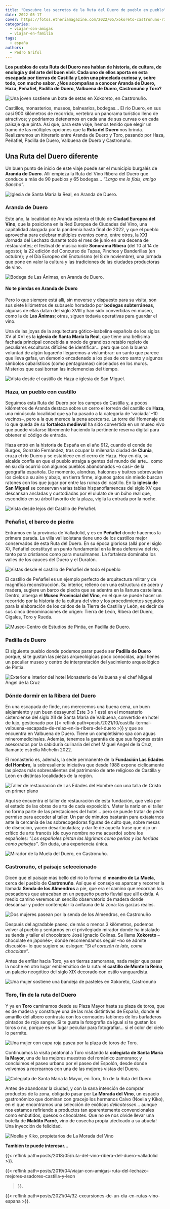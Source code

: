 ```yaml
---
title: "Descubre los secretos de la Ruta del Duero de pueblo en pueblo"
date: 2022-05-17
cover: https://fotos.etheriamagazine.com/2022/05/xokoreto-castronuno-ribera-duero.jpg
categories: 
  - viajar-con-amigas
  - viajar-en-familia
tags: 
  - españa
authors: 
  - Pedro Grifol
---
```


**Los pueblos de esta Ruta del Duero nos hablan de historia, de cultura, de enología y 
del arte del buen vivir. Cada uno de ellos aporta en esta escapada por tierras de 
Castilla y León una pincelada curiosa y, sobre todo, con mucho sabor. ¿Nos acompañas a 
conocer Aranda de Duero, Haza, Peñafiel, Padilla de Duero, Valbuena de Duero, Castronuño 
y Toro?** 

![Una joven sostiene un bote de setas en Xokoreto, en Castronuño.](https://fotos.etheriamagazine.com/2022/05/xokoreto-castronuno-ribera-duero.jpg "Xokoreto, en Castronuño. © Pedro Grifol")

Castillos, monasterios, museos, balnearios, bodegas… El río Duero, en sus casi 900 
kilómetros de recorrido, vertebra un panorama turístico lleno de atractivos; y podríamos 
detenernos en cada una de sus curvas o en cada paisaje que pinta. Así que, para este 
viaje, hemos tenido que elegir un tramo de las múltiples opciones que la **Ruta del 
Duero** nos brinda. Realizaremos un itinerario entre Aranda de Duero y Toro, pasando por 
Haza, Peñafiel, Padilla de Duero, Valbuena de Duero y Castronuño. 

## Una Ruta del Duero diferente

Un buen punto de inicio de este viaje puede ser el municipio burgalés de **Aranda de 
Duero**. Allí empieza la Ruta del Vino Ribera del Duero que conduce a más de 90 pueblos 
y 65 bodegas… _“Largo me lo fiais, amigo Sancho”._ 

![Iglesia de Santa María la Real, en Aranda de Duero.](https://fotos.etheriamagazine.com/2022/05/Aranda-de-Duero-iglesia-de-Santa-Maria.jpg "Iglesia de Santa María la Real, en Aranda de Duero. © Pedro Grifol")

### Aranda de Duero

Este año, la localidad de Aranda ostenta el título de **Ciudad Europea del Vino**, que 
la posiciona en la Red Europea de Ciudades del Vino, una capitalidad alargada por la 
pandemia hasta final de 2022, y que el pueblo aprovecha para celebrar múltiples eventos 
como, entre otros, la XXI Jornada del Lechazo durante todo el mes de junio en una decena 
de restaurantes; el festival de música _indie_ **Sonorama Ribera** (del 10 al 14 de 
agosto); la 22 edición del Concurso de Tapas, Pinchos y Banderillas (en octubre); y el 
Día Europeo del Enoturismo (el 8 de noviembre), una jornada que pone en valor la cultura 
y las tradiciones de las ciudades productoras de vino. 

![Bodega de Las Ánimas, en Aranda de Duero.](https://fotos.etheriamagazine.com/2022/05/aranda-Bodega-animas.jpg "Bodega de Las Ánimas, en Aranda de Duero. © Pedro Grifol")

#### No te pierdas en Aranda de Duero

Pero lo que siempre está allí, sin moverse y dispuesto para su visita, son sus siete 
kilómetros de subsuelo horadado por **bodegas subterráneas**, algunas de ellas datan del 
siglo XVIII y han sido convertidas en museo, como la de **Las Ánimas**; otras, siguen 
todavía operativas para guardar el vino. 

Una de las joyas de la arquitectura gótico-isabelina española de los siglos XV al XVI es 
la **iglesia de Santa María la Real**, que tiene una bellísima fachada principal 
concebida a modo de grandioso retablo repleto de peculiares esculturas difíciles de 
identificar… pero que con la buena voluntad de algún lugareño llegaremos a vislumbrar: 
un santo que parece que lleva gafas, un demonio encadenado a los pies de otro santo y 
algunos símbolos cabalísticos (como pentagramas) cincelados en los muros. Misterios que 
casi borran las inclemencias del tiempo. 

![Vista desde el castillo de Haza e iglesia de San Miguel.](https://fotos.etheriamagazine.com/2022/05/Iglesia-de-San-Miguel-Haza.jpg "Vista desde el castillo de Haza e iglesia de San Miguel. © Pedro Grifol")

### Haza, un pueblo con castillo

Seguimos esta Ruta del Duero por los campos de Castilla y, a pocos kilómetros de Aranda 
destaca sobre un cerro el torreón del castillo de **Haza**, una minúscula localidad que 
ya ha pasado a la categoría de ‘vaciada’ –10 vecinos–, pero a la que merece la pena 
acercarse. La torre del Homenaje de lo que queda de su **fortaleza medieval** ha sido 
convertida en un museo vivo que puede visitarse libremente haciendo la pertinente 
reserva digital para obtener el código de entrada. 

Haza entró en la historia de España en el año 912, cuando el conde de Burgos, Gonzalo 
Fernández, tras ocupar la milenaria ciudad de **Clunia**, cruza el río Duero y se 
establece en el cerro de Haza. Hoy en día, su alcalde confía en que el pueblo atraiga a 
gentes del mundo del arte… como en su día ocurrió con algunos pueblos abandonados –o 
casi– de la geografía española. De momento, alondras, halcones y buitres sobrevuelan los 
cielos a su aire y abajo, en tierra firme, algunos gatos sin miedo buscan ratones con 
los que jugar por entre las ruinas del castillo. En la **iglesia de San Miguel** se 
conservan varias tablas hispanoflamencas del siglo XV que descansan ancladas y 
custodiadas por el ululato de un búho real que, escondido en su árbol favorito de la 
plaza, vigila la entrada por la noche. 

![Vista desde lejos del Castillo de Peñafiel.](https://fotos.etheriamagazine.com/2022/05/Castillo-de-Penafiel.jpg "Castillo de Peñafiel. © Pedro Grifol")

### Peñafiel, el barco de piedra

Entramos en la provincia de Valladolid, y es en **Peñafiel** donde hacemos la primera 
parada. La villa vallisoletana tiene uno de los castillos mejor conservados de esta Ruta 
del Duero. En su época gloriosa (allá por el siglo X), Peñafiel constituyó un punto 
fundamental en la línea defensiva del río, tanto para cristianos como para musulmanes. 
La fortaleza dominaba los valles de los cauces del Duero y el Duratón. 

![Vistas desde el castillo de Peñafiel de todo el pueblo](https://fotos.etheriamagazine.com/2022/05/vistas-castillo-de-Penafiel.jpg "Vistas desde el castillo de Peñafiel. © Pedro Grifol")

El castillo de Peñafiel es un ejemplo perfecto de arquitectura militar y de magnífica 
reconstrucción. Su interior, relleno con una estructura de acero y madera, sugiere un 
barco de piedra que se adentra en la llanura castellana. Dentro, alberga el **Museo 
Provincial del Vino**, en el que se puede hacer un recorrido por la historia de la 
cultura del vino y los procedimientos seguidos para la elaboración de los caldos de la 
Tierra de Castilla y León, es decir de sus cinco denominaciones de origen: Tierra de 
León, Ribera del Duero, Cigales, Toro y Rueda. 

![Museo-Centro de Estudios de Pintia, en Padilla de Duero.](https://fotos.etheriamagazine.com/2022/05/Padilla-de-Duero-Museo.jpg "Museo-Centro de Estudios de Pintia, en Padilla de Duero. © Pedro Grifol")

### Padilla de Duero

El siguiente pueblo donde podemos parar puede ser **Padilla de Duero** porque, si te 
gustan las piezas arqueológicas poco conocidas, aquí tienes un peculiar museo y centro 
de interpretación del yacimiento arqueológico de Pintia. 

![Exterior e interior del hotel Monasterio de Valbuena y el chef Miguel Ángel de la Cruz](https://fotos.etheriamagazine.com/2022/05/Hotel-Monasterio-Valbuena-de-Duero.jpg "Exterior e interior del hotel Monasterio de Valbuena © Pedro Grifol y el chef Miguel Ángel de la Cruz.")

### Dónde dormir en la Ribera del Duero

En una escapada de finde, nos merecemos una buena cena, un buen alojamiento y ¡un buen 
desayuno! Este 3 x 1 está en el monasterio cisterciense del siglo XII de Santa María de 
Valbuena, convertido en hotel de lujo, gestionado por {{< reflink 
path=posts/2021/10/castilla-termal-valbuena-escapada-de-relax-en-la-ribera-del-duero >}} 
y que se encuentra en Valbuena de Duero. Tiene un completísimo spa con aguas 
mineromedicinales. Además, tenemos la garantía de que sus fogones están asesorados por 
la sabiduría culinaria del chef Miguel Ángel de la Cruz, flamante estrella Michelin 
2022. 

El monasterio es, además, la sede permanente de la **Fundación Las Edades del Hombre**, 
la sobresaliente iniciativa que desde 1988 expone cíclicamente las piezas más 
sobresalientes del patrimonio de arte religioso de Castilla y León en distintas 
localidades de la región. 

![Taller de restauración de Las Edades del Hombre con una talla de Cristo en primer plano](https://fotos.etheriamagazine.com/2022/05/Taller-Las-Edades-del-Hombre.jpg "Taller de restauración de Las Edades del Hombre.© Pedro Grifol")

Aquí se encuentra el taller de restauración de esta fundación, que vela por el estado de 
las obras de arte de cada exposición. Meter la nariz en el taller no forma parte de las 
prestaciones del hotel… pero se puede tratar de pedir permiso para acceder al taller. Un 
par de minutos bastarán para extasiarnos ante la cercanía de las sobrecogedoras figuras 
de culto que, sobre mesas de disección, yacen desarticuladas; y dar fe de aquella frase 
que dijo un crítico de arte francés (de cuyo nombre no me acuerdo) sobre los españoles: 
_“Los españoles pintan las lágrimas como perlas y las heridas como paisajes”_. Sin duda, 
una experiencia única. 

![Mirador de la Muela del Duero, en Castronuño.](https://fotos.etheriamagazine.com/2022/05/Mirador-de-la-Muela-del-Duero-Castronuno.jpg "Mirador de la Muela del Duero, en Castronuño. © Pedro Grifol")

### Castronuño, el paisaje seleccionado

Dicen que el paisaje más bello del río lo forma el **meandro de La Muela**, cerca del 
pueblo de **Castronuño**. Así que el consejo es aparcar y recorrer la llamada **Senda de 
los Almendros** a pie, que era el camino que recorrían los pescadores que atracaban en 
un pequeño puerto fluvial que allí existía. A medio camino veremos un sencillo 
observatorio de madera donde descansar y poder contemplar la avifauna de la zona: las 
garzas reales. 

![Dos mujeres pasean por la senda de los Almendros, en Castronuño](https://fotos.etheriamagazine.com/2022/05/Senda-de-los-almendros-Castronuno.jpg "Senda de los Almendros, en Castronuño. © Pedro Grifol")

Después del agradable paseo, de más o menos 3 kilómetros, podemos volver al pueblo y 
sentarnos en el privilegiado mirador donde ha instalado su tienda y taller el 
chocolatero José Ignacio Colinas. Se llama **Xokoreto** –chocolate en japonés–, donde 
recomendamos seguir –no se admite discusión– lo que sugiere su eslogan: _“Si el corazón 
te late, come chocolate”_. 

Antes de enfilar hacia Toro, ya en tierras zamoranas, nada mejor que pasar la noche en 
otro lugar emblemático de la ruta: el **castillo de Monte la Reina**, un palacio 
neogótico del siglo XIX decorado con estilo vanguardista. 

![Una mujer sostiene una bandeja de pasteles en Xokoreto, Castronuño](https://fotos.etheriamagazine.com/2022/05/Kokoreto-castronuno-ribera-duero.jpg "Xokoreto, en Castronuño. © Pedro Grifol")

### Toro, fin de la ruta del Duero

Y ya en **Toro** caminamos desde su Plaza Mayor hasta su plaza de toros, que es de 
madera y constituye una de las más distintivas de España, donde el amarillo del albero 
contrasta con los corneados tablones de los burladeros pintados de rojo sangre. Si te 
gusta la fotografía da igual si te gustan los toros o no, porque es un lugar peculiar 
para fotografiar… si el color del cielo lo permite. 

![Una mujer con capa roja pasea por la plaza de toros de Toro.](https://fotos.etheriamagazine.com/2022/05/Plaza-de-toros-de-Toro.jpg "Plaza de toros de la ciudad de Toro. © Pedro Grifol")

Continuamos la visita peatonal a Toro visitando la **colegiata de Santa María la 
Mayor**, una de las mejores muestras del románico zamorano; y concluimos el paseo urbano 
por el paseo del Espolón, desde donde volvemos a recrearnos con una de las mejores 
vistas del Duero. 

![Colegiata de Santa María la Mayor, en Toro, fin de la Ruta del Duero](https://fotos.etheriamagazine.com/2022/05/Toro-Colegiata-de-Santa-Maria-la-Mayor.jpg "Colegiata de Santa María la Mayor, en Toro. © Pedro Grifol")

Antes de abandonar la ciudad, y con la sana intención de comprar productos de la zona, 
obligado pasar por **La Morada del Vino**, un espacio gastronómico que dominan con 
gracejo los hermanos Calvo (Noelia y Kiko), en el que encontramos una selección de 
exóticas _delicatessen_… aunque nos estamos refiriendo a productos tan aparentemente 
convencionales como embutidos, quesos o chocolates. Que no se nos olvide llevar una 
botella de **Maldito Parné**, vino de cosecha propia ¡dedicado a su abuela! Una 
inyección de felicidad. 

![Noelia y Kiko, propietarios de La Morada del Vino](https://fotos.etheriamagazine.com/2022/05/Noelia-y-Kiko-La-Morada-del-Vino.jpg "Noelia y Kiko, propietarios de La Morada del Vino. © Pedro Grifol")

**También te puede interesar...** 

{{< reflink path=posts/2018/05/ruta-del-vino-ribera-del-duero-valladolid >}}. 

{{< reflink 
path=posts/2019/04/viajar-con-amigas-ruta-del-lechazo-mejores-asadores-castilla-y-leon 
>}}. 

{{< reflink path=posts/2021/04/32-excursiones-de-un-dia-en-rutas-vino-espana >}}.
